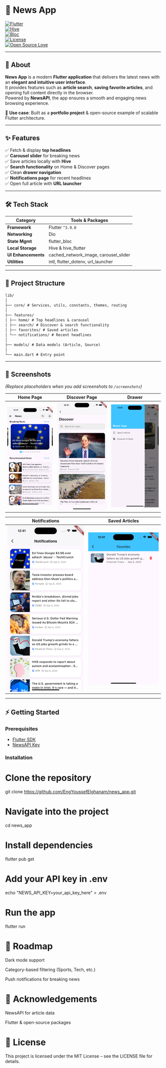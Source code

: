 # 📰 News App  

[![Flutter](https://img.shields.io/badge/Flutter-3.9-blue?logo=flutter&logoColor=white)](https://flutter.dev/)  
[![Hive](https://img.shields.io/badge/Database-Hive-yellow?logo=hive&logoColor=white)](https://docs.hivedb.dev/)  
[![Bloc](https://img.shields.io/badge/State%20Management-Bloc-purple)](https://bloclibrary.dev/#/)  
[![License](https://img.shields.io/badge/License-MIT-green.svg)](LICENSE)  
[![Open Source Love](https://badges.frapsoft.com/os/v2/open-source.svg?v=103)](https://opensource.org/)  

---

## 📖 About  

**News App** is a modern **Flutter application** that delivers the latest news with an **elegant and intuitive user interface**.  
It provides features such as **article search**, **saving favorite articles**, and opening full content directly in the browser.  
Powered by **NewsAPI**, the app ensures a smooth and engaging news browsing experience.  

🔗 **Use case**: Built as a **portfolio project** & open-source example of scalable Flutter architecture.  

---

## ✨ Features  

✅ Fetch & display **top headlines**  
✅ **Carousel slider** for breaking news  
✅ Save articles locally with **Hive**  
✅ **Search functionality** on Home & Discover pages  
✅ Clean **drawer navigation**  
✅ **Notifications page** for recent headlines  
✅ Open full article with **URL launcher**  

---

## 🛠️ Tech Stack  

| Category          | Tools & Packages |
|-------------------|------------------|
| **Framework**     | Flutter `^3.9.0` |
| **Networking**    | Dio |
| **State Mgmt**    | flutter_bloc |
| **Local Storage** | Hive & hive_flutter |
| **UI Enhancements** | cached_network_image, carousel_slider |
| **Utilities**     | intl, flutter_dotenv, url_launcher |

---

## 📂 Project Structure  
```
lib/
│
├── core/ # Services, utils, constants, themes, routing
│
├── features/
│ ├── home/ # Top headlines & carousel
│ ├── search/ # Discover & search functionality
│ ├── favorites/ # Saved articles
│ └── notifications/ # Recent headlines
│
├── models/ # Data models (Article, Source)
│
└── main.dart # Entry point

```
---

## 📸 Screenshots  

*(Replace placeholders when you add screenshots to `/screenshots`)*  

| Home Page | Discover Page | Drawer |
|-----------|---------------|--------|
| ![Home](assets/images/home.png) | ![Discover](assets/images/discover.png) | ![Drawer](assets/images/Drawer.png) |

| Notifications | Saved Articles |
|---------------|----------------|
| ![Notification](assets/images/notifications.png) | ![Saved](assets/images/favorites.png) |

---

## ⚡ Getting Started  

### Prerequisites  
- [Flutter SDK](https://docs.flutter.dev/get-started/install)  
- [NewsAPI Key](https://newsapi.org/)  

### Installation  

# Clone the repository
git clone https://github.com/EngYoussefElghanam/news_app.git

# Navigate into the project
cd news_app

# Install dependencies
flutter pub get

# Add your API key in .env
echo "NEWS_API_KEY=your_api_key_here" > .env

# Run the app
flutter run
# 🚀 Roadmap
 Dark mode support

 Category-based filtering (Sports, Tech, etc.)

 Push notifications for breaking news

# 🙌 Acknowledgements
NewsAPI for article data

Flutter & open-source packages

# 📜 License
This project is licensed under the MIT License – see the LICENSE file for details.

